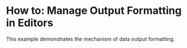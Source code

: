 # How to: Manage Output Formatting in Editors


<p>This example demonstrates the mechanism of data output formatting.</p>

<br/>


